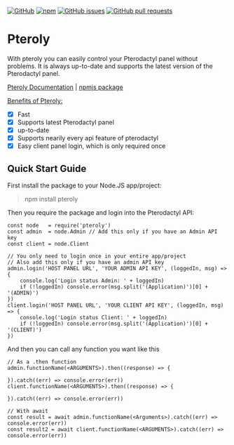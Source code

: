 ﻿[![GitHub](https://img.shields.io/github/license/EiskalterFreund/pteroly)](https://github.com/EiskalterFreund/pteroly/blob/main/LICENSE)
[![npm](https://img.shields.io/npm/v/pteroly)](https://www.npmjs.com/package/pteroly)
[![GitHub issues](https://img.shields.io/github/issues/EiskalterFreund/pteroly)](https://github.com/EiskalterFreund/pteroly/issues)
[![GitHub pull requests](https://img.shields.io/github/issues-pr/EiskalterFreund/pteroly)](https://github.com/EiskalterFreund/pteroly/pulls)

# Pteroly
With pteroly you can easily control your Pterodactyl panel without problems.
It is always up-to-date and supports the latest version of the Pterodactyl panel.

[Pteroly Documentation](https://pteroly.purenodes.net/)
| [npmjs package](https://www.npmjs.com/package/pteroly/)

<u>Benefits of Pteroly:</u>
 - [x] Fast
 - [x] Supports latest Pterodactyl panel
 - [x] up-to-date
 - [x] Supports nearily every api feature of pterodactyl
 - [x] Easy client panel login, which is only required once

## Quick Start Guide
First install the package to your Node.JS app/project:
> npm install pteroly

Then you require the package and login into the Pterodactyl API:

    const node   = require('pteroly')
    const admin  = node.Admin // Add this only if you have an Admin API key
    const client = node.Client
    
    // You only need to login once in your entire app/project
    // Also add this only if you have an admin API key
    admin.login('HOST PANEL URL', 'YOUR ADMIN API KEY', (loggedIn, msg) => {
	    console.log('Login status Admin: ' + loggedIn)
	    if (!loggedIn) console.error(msg.split('(Application)')[0] + '(ADMIN)')
    })
    client.login('HOST PANEL URL', 'YOUR CLIENT API KEY', (loggedIn, msg) => {
	    console.log('Login status Client: ' + loggedIn)
	    if (!loggedIn) console.error(msg.split('(Application)')[0] + '(CLIENT)')
    })
   And then you can call any function you want like this
   

    // As a .then function
    admin.functionName(<ARGUMENTS>).then((response) => {
    
    }).catch((err) => console.error(err))
    client.functionName(<ARGUMENTS>).then((response) => {
    
    }).catch((err) => console.error(err))
    
    // With await
    const result = await admin.functionName(<Arguments>).catch((err) => console.error(err))
    const result2 = await client.functionName(<ARGUMENTS>).catch((err) => console.error(err))

